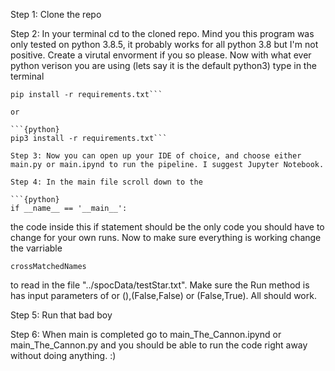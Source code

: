 Step 1: Clone the repo 

Step 2: In your terminal cd to the cloned repo. Mind you this program was only tested on python 3.8.5, it probably works for all python 3.8 but I'm not positive. Create a virutal envorment if you so please. Now with what ever python verison you are using (lets say it is the default python3) type in the terminal 


```{python}
pip install -r requirements.txt``` 

or 

```{python}
pip3 install -r requirements.txt```

Step 3: Now you can open up your IDE of choice, and choose either main.py or main.ipynd to run the pipeline. I suggest Jupyter Notebook. 

Step 4: In the main file scroll down to the 

```{python}
if __name__ == '__main__':
```
the code inside this if statement should be the only code you should have to change for your own runs. Now to make sure everything is working change the varriable
```
crossMatchedNames
```
to read in the file "../spocData/testStar.txt". Make sure the Run method is has input parameters of or (),(False,False) or (False,True). All should work. 

Step 5: Run that bad boy

Step 6: When main is completed go to main_The_Cannon.ipynd or main_The_Cannon.py and you should be able to run the code right away without doing anything.  :) 
